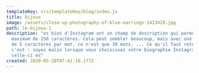 ```yaml
---
templateKey: src/templateKey/blog/index.js
title: bijoux
image: /assets/close-up-photography-of-blue-earrings-1413420.jpg
path: le-bijoux-1
description: "es bios d'Instagram ont un champ de description qui permet un
  maximum de 150 caractères. Cela peut sembler beaucoup, mais avec une moyenne
  de 5 caractères par mot, ce n'est que 30 mots. ... Ce qu'il faut retenir,
  c'est : soyez malin lorsque vous choisissez votre biographie Instagram car
  celle-ci es"
created: 2020-05-28T07:41:10.177Z
---
```

